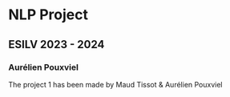 # NLP Project
## ESILV 2023 - 2024
### Aurélien Pouxviel

The project 1 has been made by Maud Tissot & Aurélien Pouxviel
